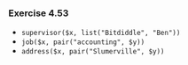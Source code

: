 ### Exercise 4.53
- `supervisor($x, list("Bitdiddle", "Ben"))`
- `job($x, pair("accounting", $y))`
- `address($x, pair("Slumerville", $y))`

